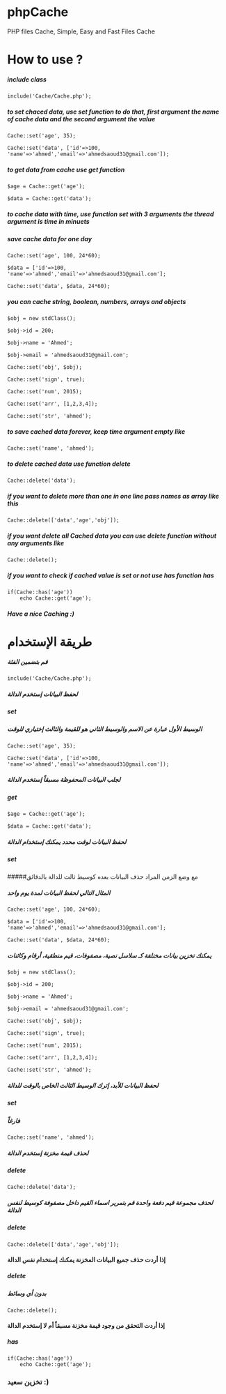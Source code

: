 # phpCache
PHP files Cache, Simple, Easy and Fast Files Cache

# How to use ?
##### include class

	include('Cache/Cache.php');

##### to set chaced data, use set function to do that, first argument the name of cache data and the second argument the value

	Cache::set('age', 35);
	
	Cache::set('data', ['id'=>100, 'name'=>'ahmed','email'=>'ahmedsaoud31@gmail.com']);

##### to get data from cache use get function

	$age = Cache::get('age');
	
	$data = Cache::get('data');

##### to cache data with time, use function set with 3 arguments the thread argument is time in minuets
##### save cache data for one day

	Cache::set('age', 100, 24*60);
	
	$data = ['id'=>100, 'name'=>'ahmed','email'=>'ahmedsaoud31@gmail.com'];
	
	Cache::set('data', $data, 24*60);


##### you can cache string, boolean, numbers, arrays and objects

	$obj = new stdClass();
	
	$obj->id = 200;
	
	$obj->name = 'Ahmed';
	
	$obj->email = 'ahmedsaoud31@gmail.com';
	
	Cache::set('obj', $obj);
	
	Cache::set('sign', true);
	
	Cache::set('num', 2015);
	
	Cache::set('arr', [1,2,3,4]);
	
	Cache::set('str', 'ahmed');

##### to save cached data forever, keep time argument empty like

	Cache::set('name', 'ahmed');

##### to delete cached data use function delete

	Cache::delete('data');

##### if you want to delete more than one in one line pass names as array like this

	Cache::delete(['data','age','obj']);

##### if you want delete all Cached data you can use delete function without any arguments like

	Cache::delete();

##### if you want to check if cached value is set or not use has function has

	if(Cache::has('age'))
		echo Cache::get('age');
	
##### Have a nice Caching :)

# طريقة الإستخدام
##### قم بتضمين الفئة

	include('Cache/Cache.php');

##### لحفظ البيانات إستخدم الدالة  
##### set 
##### الوسيط الأول عبارة عن الاسم والوسيط الثاني هو للقيمة والثالث إختياري للوقت

	Cache::set('age', 35);
	
	Cache::set('data', ['id'=>100, 'name'=>'ahmed','email'=>'ahmedsaoud31@gmail.com']);

##### لجلب البيانات المحفوظة مسبقاً إستخدم الدالة 
##### get

	$age = Cache::get('age');
	
	$data = Cache::get('data');

##### لحفظ البيانات لوقت محدد يمكنك إستخدام الدالة 
##### set 
#####مع وضع الزمن المراد حذف البيانات بعده كوسيط ثالث للدالة بالدقائق
##### المثال التالي لحفظ البيانات لمدة يوم واحد

	Cache::set('age', 100, 24*60);
	
	$data = ['id'=>100, 'name'=>'ahmed','email'=>'ahmedsaoud31@gmail.com'];
	
	Cache::set('data', $data, 24*60);


##### يمكنك تخزين بيانات مختلفة كـ سلاسل نصية، مصفوفات، قيم منطقية، أرقام وكائنات

	$obj = new stdClass();
	
	$obj->id = 200;
	
	$obj->name = 'Ahmed';
	
	$obj->email = 'ahmedsaoud31@gmail.com';
	
	Cache::set('obj', $obj);
	
	Cache::set('sign', true);
	
	Cache::set('num', 2015);
	
	Cache::set('arr', [1,2,3,4]);
	
	Cache::set('str', 'ahmed');

##### لحفظ البيانات للأبد، إترك الوسيط الثالث الخاص بالوقت للدالة 
##### set 
##### فارغاً

	Cache::set('name', 'ahmed');

##### لحذف قيمة مخزنة إستخدم الدالة  
##### delete

	Cache::delete('data');

##### لحذف مجموعة قيم دفعة واحدة قم بتمرير اسماء القيم داخل مصفوفة كوسيط لنفس الدالة 
##### delete

	Cache::delete(['data','age','obj']);

#### إذا أردت حذف جميع البيانات المخزنة يمكنك إستخدام نفس الدالة 
##### delete 
##### بدون أي وسائط

	Cache::delete();

#### إذا أردت التحقق من وجود قيمة مخزنة مسبقاً أم لا إستخدم الدالة 
##### has

	if(Cache::has('age'))
		echo Cache::get('age');
	
### تخزين سعيد :)

